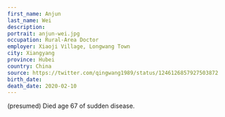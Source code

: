 ```yaml
---
first_name: Anjun
last_name: Wei
description: 
portrait: anjun-wei.jpg
occupation: Rural-Area Doctor
employer: Xiaoji Village, Longwang Town
city: Xiangyang
province: Hubei
country: China
source: https://twitter.com/qingwang1989/status/1246126857927503872
birth_date: 
death_date: 2020-02-10
---
```


(presumed) Died age 67 of sudden disease.